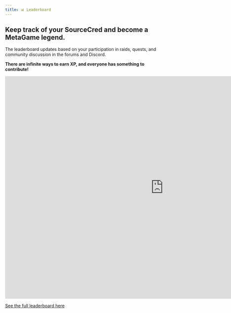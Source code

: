 ```yaml
---
title: 📊 Leaderboard
---
```

## Keep track of your SourceCred and become a MetaGame legend.
The leaderboard updates based on your participation in raids, quests, and community discussion in the forums and Discord.

**There are infinite ways to earn XP, and everyone has something to contribute!**

<!-- TODO: map SourceCred to 3rd party graph  -->
<iframe width="1024" height="720" src="https://metafam.github.io/XP/#/explorer" frameBorder="0" scrolling="yes" allowfullscreen style={{background: 'white'}}></iframe>

[See the full leaderboard here](https://metafam.github.io/XP/#/explorer)
